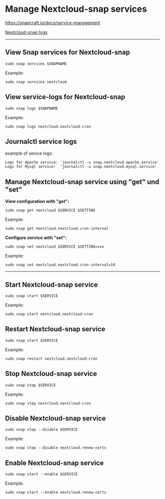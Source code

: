 # Manage Nextcloud-snap services

<https://snapcraft.io/docs/service-management>

[Nextcloud-snap logs](https://github.com/scubamuc/scubamuc.github.io/blob/scubamuc/wiki-md/NEXTCLOUD.snap--logs.md)

---

## View Snap services for Nextcloud-snap

`sudo snap services $SNAPNAME`

Example:

`sudo snap services nextcloud`

## View service-logs for Nextcloud-snap

`sudo snap logs $SNAPNAME`

Example:

`sudo snap logs nextcloud.nextcloud-cron`

## Journalctl service logs

example of sevice logs:
```
Logs for Apache service: 'journalctl -u snap.nextcloud.apache.service'
Logs for Mysql service:  'journalctl -u snap.nextcloud.mysql.service'
```

## Manage Nextcloud-snap service using "get" und "set" 

**View configuration with "get":**

`sudo snap get nextcloud $SERVICE $SETTING`

Example:

`sudo snap get nextcloud.nextcloud.cron-interval`

**Configure service with "set":**

`sudo snap set nextcloud $SERVICE $SETTING=xxx`

Example:

`sudo snap set nextcloud.nextcloud.cron-interval=10`

----

## Start Nextcloud-snap service

`sudo snap start $SERVICE`

Example:

`sudo snap start nextcloud.nextcloud-cron`

## Restart Nextcloud-snap service

`sudo snap start $SERVICE`

Example:

`sudo snap restart nextcloud.nextcloud-cron`

## Stop Nextcloud-snap service

`sudo snap stop $SERVICE`

Example:

`sudo snap stop nextcloud.nextcloud-cron`

## Disable Nextcloud-snap service

`sudo snap stop --disable $SERVICE`

Example:

`sudo snap stop --disable nextcloud.renew-certs`

## Enable Nextcloud-snap service

`sudo snap start --enable $SERVICE`

Example:

`sudo snap start --enable nextcloud.renew-certs
`

